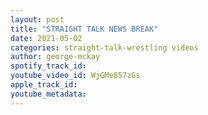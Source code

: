 ```yaml
---
layout: post
title: "STRAIGHT TALK NEWS BREAK"
date: 2021-05-02
categories: straight-talk-wrestling videos
author: george-mckay
spotify_track_id: 
youtube_video_id: WjGMe857zGs
apple_track_id: 
youtube_metadata: 
---
```

